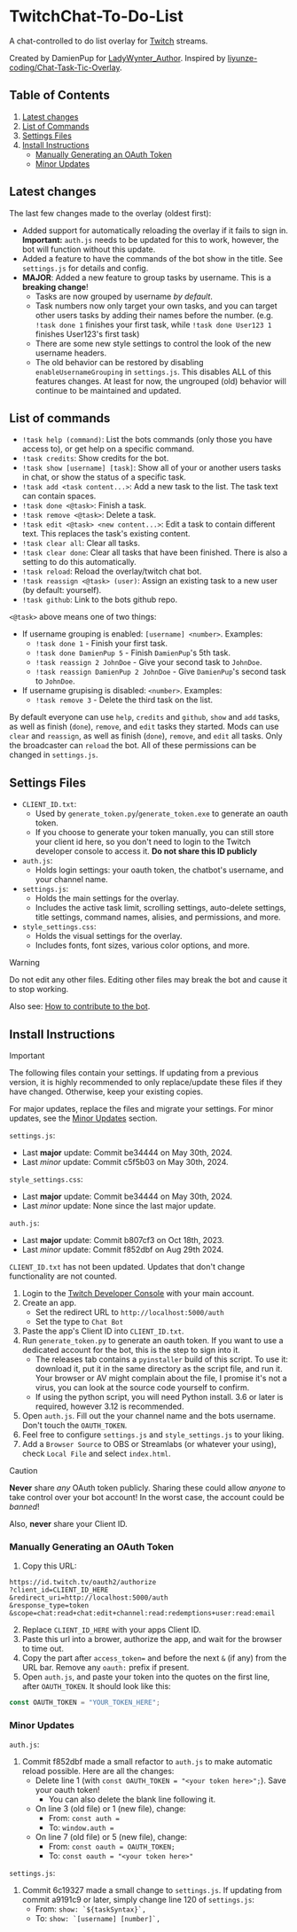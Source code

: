 # TwitchChat-To-Do-List

A chat-controlled to do list overlay for [Twitch](https://www.twitch.tv/) streams.

Created by DamienPup for [LadyWynter_Author](https://www.twitch.tv/LadyWynter_Author).
Inspired by [liyunze-coding/Chat-Task-Tic-Overlay](https://github.com/liyunze-coding/Chat-Task-Tic-Overlay).

## Table of Contents

1. [Latest changes](#latest-changes)
2. [List of Commands](#list-of-commands)
3. [Settings Files](#settings-files)
4. [Install Instructions](#install-instructions)
    - [Manually Generating an OAuth Token](#manually-generating-an-oauth-token)
    - [Minor Updates](#minor-updates)

## Latest changes

The last few changes made to the overlay (oldest first):
- Added support for automatically reloading the overlay if it fails to sign in. **Important:** `auth.js` needs to be updated for this to work, however, the bot will function without this update.
- Added a feature to have the commands of the bot show in the title. See `settings.js` for details and config.
- **MAJOR**: Added a new feature to group tasks by username. This is a **breaking change**!
  - Tasks are now grouped by username *by default*.
  - Task numbers now only target your own tasks, and you can target other users tasks by adding their names before the number. (e.g. `!task done 1` finishes your first task, while `!task done User123 1` finishes User123's first task)
  - There are some new style settings to control the look of the new username headers.
  - The old behavior can be restored by disabling `enableUsernameGrouping` in `settings.js`. This disables ALL of this features changes. At least for now, the ungrouped (old) behavior will continue to be maintained and updated.

## List of commands

- `!task help (command)`: List the bots commands (only those you have access to), or get help on a specific command.
- `!task credits`: Show credits for the bot.
- `!task show [username] [task]`: Show all of your or another users tasks in chat, or show the status of a specific task. 
- `!task add <task content...>`: Add a new task to the list. The task text can contain spaces.
- `!task done <@task>`: Finish a task.
- `!task remove <@task>`: Delete a task.
- `!task edit <@task> <new content...>`: Edit a task to contain different text. This replaces the task's existing content.
- `!task clear all`: Clear all tasks.
- `!task clear done`: Clear all tasks that have been finished. There is also a setting to do this automatically.
- `!task reload`: Reload the overlay/twitch chat bot.
- `!task reassign <@task> (user)`: Assign an existing task to a new user (by default: yourself).
- `!task github`: Link to the bots github repo.

`<@task>` above means one of two things:
- If username grouping is enabled: `[username] <number>`. Examples:
    - `!task done 1` - Finish your first task.
    - `!task done DamienPup 5` - Finish `DamienPup`'s 5th task.
    - `!task reassign 2 JohnDoe` - Give your second task to `JohnDoe`.
    - `!task reassign DamienPup 2 JohnDoe` - Give `DamienPup`'s second task to `JohnDoe`.
- If username grupising is disabled: `<number>`.  Examples:
    - `!task remove 3` - Delete the third task on the list.

By default everyone can use `help`, `credits` and `github`, `show` and `add` tasks, as well as finish (`done`), `remove`, and `edit` tasks they started. Mods can use `clear` and `reassign`, as well as finish (`done`), `remove`, and `edit` all tasks. Only the broadcaster can `reload` the bot. All of these permissions can be changed in `settings.js`.

## Settings Files

- `CLIENT_ID.txt`: 
  - Used by `generate_token.py`/`generate_token.exe` to generate an oauth token.
  - If you choose to generate your token manually, you can still store your client id here, so you don't need to login to the Twitch developer console to access it. **Do not share this ID publicly**
- `auth.js`:
  - Holds login settings: your oauth token, the chatbot's username, and your channel name.
- `settings.js`:
  - Holds the main settings for the overlay.
  - Includes the active task limit, scrolling settings, auto-delete settings, title settings, command names, alisies, and permissions, and more.
- `style_settings.css`:
  - Holds the visual settings for the overlay.
  - Includes fonts, font sizes, various color options, and more.

> [!WARNING]
> Do not edit any other files. Editing other files may break the bot and cause it to stop working. 
> 
> Also see: [How to contribute to the bot](./CONTRIBUTING.md).

## Install Instructions

> [!IMPORTANT]
> The following files contain your settings. If updating from a previous version, it is highly recommended to only replace/update these files if they have changed. Otherwise, keep your existing copies.
>
> For major updates, replace the files and migrate your settings. For minor updates, see the [Minor Updates](#minor-updates) section.
>
> `settings.js`:
>  - Last **major** update: Commit be34444 on May 30th, 2024.
>  - Last *minor* update: Commit c5f5b03 on May 30th, 2024.
>
> `style_settings.css`:
>  - Last **major** update: Commit be34444 on May 30th, 2024.
>  - Last *minor* update: None since the last major update.
>
> `auth.js`:
>  - Last **major** update: Commit b807cf3 on Oct 18th, 2023.
>  - Last *minor* update: Commit f852dbf on Aug 29th 2024.
>
> `CLIENT_ID.txt` has not been updated. Updates that don't change functionality are not counted.

1. Login to the [Twitch Developer Console](https://dev.twitch.tv/console/apps) with your main account.
2. Create an app.
   - Set the redirect URL to `http://localhost:5000/auth`
   - Set the type to `Chat Bot`
3. Paste the app's Client ID into `CLIENT_ID.txt`.
4. Run `generate_token.py` to generate an oauth token. If you want to use a dedicated account for the bot, this is the step to sign into it.
   - The releases tab contains a `pyinstaller` build of this script. To use it: download it, put it in the same directory as the script file, and run it. Your browser or AV might complain about the file, I promise it's not a virus, you can look at the source code yourself to confirm.
   <!-- TODO: Confirm minimum version requirement -->
   - If using the python script, you will need Python install. 3.6 or later is required, however 3.12 is recommended.
5. Open `auth.js`. Fill out the your channel name and the bots username. Don't touch the `OAUTH_TOKEN`.
6. Feel free to configure `settings.js` and `style_settings.js` to your liking.
7. Add a `Browser Source` to OBS or Streamlabs (or whatever your using), check `Local File` and select `index.html`.

> [!CAUTION]
> **Never** share *any* OAuth token publicly. Sharing these could allow *anyone* to take control over your bot account! In the worst case, the account could be *banned*!
>
> Also, **never** share your Client ID.

### Manually Generating an OAuth Token

1. Copy this URL:
```
https://id.twitch.tv/oauth2/authorize
?client_id=CLIENT_ID_HERE
&redirect_uri=http://localhost:5000/auth
&response_type=token
&scope=chat:read+chat:edit+channel:read:redemptions+user:read:email
```
2. Replace `CLIENT_ID_HERE` with your apps Client ID.
3. Paste this url into a brower, authorize the app, and wait for the browser to time out.
4. Copy the part after `access_token=` and before the next `&` (if any) from the URL bar. Remove any `oauth:` prefix if present.
5. Open `auth.js`, and paste your token into the quotes on the first line, after `OAUTH_TOKEN`. It should look like this:
```js
const OAUTH_TOKEN = "YOUR_TOKEN_HERE";
```

### Minor Updates

`auth.js`:
  1. Commit f852dbf made a small refactor to `auth.js` to make automatic reload possible. Here are all the changes:
      - Delete line 1 (with ```const OAUTH_TOKEN = "<your token here>";```). Save your oauth token!
         - You can also delete the blank line following it.
      - On line 3 (old file) or 1 (new file), change:
          - From: ```const auth =``` 
          - To: ```window.auth =```
      - On line 7 (old file) or 5 (new file), change:
          - From: ```const oauth = OAUTH_TOKEN;```
          - To: ```const oauth = "<your token here>"```

`settings.js`:
  1. Commit 6c19327 made a small change to `settings.js`. If updating from commit a9191c9 or later, simply change line 120 of `settings.js`:
      - From: ```show: `${taskSyntax}`,```
      - To: ```show: `[username] [number]`,```
